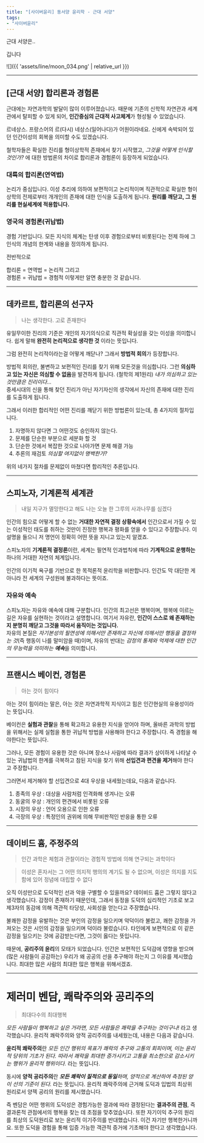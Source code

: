 ```yaml
---
title: "[사이버윤리] 동서양 윤리학 - 근대 서양"
tags:
- "사이버윤리"
---
```

근대 서양은..

깁니다

![]({{ 'assets/line/moon_034.png' | relative_url }})

***

## [근대 서양] 합리론과 경험론
근대에는 자연과학의 발달이 많이 이루어졌습니다. 때문에 기존의 신학적 자연관과 세계관에서 탈피할 수 있게 되어, **인간중심의 근대적 사고체계**가 형성될 수 있었습니다.

르네상스. 프랑스어의 르(다시) 네상스(일어나다)가 어원이라네요. 신에게 속박되어 있던 인간이성의 회복을 의미할 수도 있겠습니다.

철학자들은 확실한 진리를 형이상학적 존재에서 찾기 시작했고, *그것을 어떻게 인식할 것인가?* 에 대한 방법론의 차이로 합리론과 경험론이 등장하게 되었습니다.

### 대륙의 합리론(연역법)
논리가 중심입니다. 이성 추리에 의하여 보편적이고 논리적이며 직관적으로 확실한 형이상학의 전제로부터 개개인의 존재에 대한 인식을 도출하게 됩니다. **원리를 깨닫고, 그 원리를 현실세계에 적용합니다.**

### 영국의 경험론(귀납법)
경험 기반입니다. 모든 지식의 체계는 탄생 이후 경험으로부터 비롯된다는 전제 하에 그 인식의 개념의 한계와 내용을 정의하게 됩니다.

전반적으로 

합리론 = 연역법 = 논리적 그리고<br>
경험론 = 귀납법 = 경험적 이렇게만 알면 충분한 것 같습니다.

***

## 데카르트, 합리론의 선구자
>나는 생각한다. 고로 존재한다

유일무이한 진리의 기준은 개인의 자기의식으로 직관적 확실성을 갖는 이성을 의미합니다. 쉽게 말해 **완전히 논리적으로 생각한 것** 이라는 뜻입니다.

그럼 완전히 논리적이라는걸 어떻게 깨닫나? 그래서 **방법적 회의**가 등장합니다.

방법적 회의란, 불변하고 보편적인 진리를 찾기 위해 모든것을 의심합니다. 그런 **의심하고 있는 자신은 의심할 수 없음**을 발견하게 됩니다. (철학의 제1원리) *내가 의심하고 있는 것만큼은 진리이다...* <br>
중세시대의 신을 통해 찾던 진리가 아닌 자기자신의 생각에서 자신의 존재에 대한 진리를 도출하게 됩니다.

그래서 이러한 합리적인 어떤 진리를 깨닫기 위한 방법론이 있는데, 총 4가지의 절차입니다.
1. 자명하지 않다면 그 어떤것도 승인하지 않는다. 
2. 문제를 단순한 부분으로 세분화 할 것
3. 단순한 것에서 복잡한 것으로 나아가면 문제 해결 가능
4. 추론의 재검토 *의심할 여지없이 명백한가?*

위의 네가지 절차를 문제없이 마쳤다면 합리적인 추론입니다.

***

## 스피노자, 기계론적 세계관
>내일 지구가 멸망한다고 해도 나는 오늘 한 그루의 사과나무를 심겠다

인간의 힘으로 어떻게 할 수 없는 **거대한 자연적 결정 상황속에서** 인간으로서 가질 수 있는 이성적인 태도를 취하는 것만이 진정한 행복과 평화를 얻을 수 있다고 주장합니다. 이 설명을 들으니 저 명언이 정확히 어떤 뜻을 지니고 있는지 알겠죠.

스피노자의 **기계론적 결정론**이란, 세계는 필연적 인과법칙에 따라 **기계적으로 운행하는** 하나의 거대한 자연의 체계입니다.

인간의 이기적 욕구를 기반으로 한 목적론적 윤리학을 비판합니다. 인간도 막 대단한 게 아니라 전 세계의 구성원에 불과하다는 뜻이죠.

### 자유와 예속
스피노자는 자유와 예속에 대해 구분합니다. 인간의 최고선은 행복이며, 행복에 이르는 길은 자유를 실현하는 것이라고 설명합니다. 여기서 자유란, **인간이 스스로 왜 존재하는지 분명히 깨닫고 그것을 따라서 움직이는 것입니다.**<br>
자유의 본질은 *자기본성의 필연성에 의해서만 존재하고 자신에 의해서만 행동을 결정하는 것*(즉 행동이 나를 말미암을 때)이며, 자유의 반대는 *감정의 통제와 억제에 대한 인간의 무능력을 의미하는 **예속***을 의미합니다.

***

## 프랜시스 베이컨, 경험론
>아는 것이 힘이다

아는 것이 힘이라는 말은, 아는 것은 자연과학적 지식이고 힘은 인간현실의 유용성이라는 뜻입니다.

베이컨은 **실험과 관찰**을 통해 확고하고 유용한 지식을 얻어야 하며, 올바른 과학의 방법을 위해서는 실제 실험을 통한 귀납적 방법을 사용해야 한다고 주장합니다. 즉 경험을 해야한다는 뜻입니다.

그러나, 모든 경험이 유용한 것은 아니며 장소나 사람에 따라 결과가 상이하게 나타날 수 있는 귀납법의 한계를 극복하고 참된 지식을 찾기 위해 **선입견과 편견을 제거**해야 한다고 주장합니다.

그러면서 제거해야 할 선입견으로 4대 우상을 내세웠는데요, 다음과 같습니다.

1. 종족의 우상 : 대상을 사람처럼 인격화해 생겨나는 오류
2. 동굴의 우상 : 개인의 편견에서 비롯된 오류
3. 시장의 우상 : 언어 오용으로 인한 오류
4. 극장의 우상 : 특정인의 권위에 의해 무비판적인 반응을 통한 오류

***

## 데이비드 흄, 주정주의
> 인간 과학은 체험과 관찰이라는 경험적 방법에 의해 연구되는 과학이다

>이성은 혼자서는 그 어떤 의지적 행의의 계기도 될 수 없으며, 이성은 의지를 지도함에 있어 정념에 대립할 수 없다

오직 이성만으로 도덕적인 선과 악을 구별할 수 있을까요? 데이비드 흄은 그렇지 않다고 생각했습니다. 감정이 존재하기 때문인데, 그래서 동정을 도덕의 심리적인 기초로 보고 제3자의 동감에 의해 객관적 타당성, 사회성을 얻는다고 주장했습니다.

불쾌한 감정을 유발하는 것은 부인의 감정을 일으키며 악덕이라 불렀고, 쾌한 감정을 가져오는 것은 시인의 감정을 일으키며 덕이라 불렀습니다. 타인에게 보편적으로 이 같은 감정을 일으키는 것에 공감받는다면, 그것이 옳다는 뜻입니다.

때문에, **공리주의 윤리**의 모태가 되었습니다. 인간은 보편적인 도덕감에 영향을 받으며(많은 사람들이 공감하는) 우리가 왜 공공의 선을 추구해야 하는지 그 이유를 제시했습니다. 최대한 많은 사람의 최대한 많은 행복을 위해서겠죠.

***

# 제러미 벤담, 쾌락주의와 공리주의
>최대다수의 최대행복

*모든 사람들이 행복하고 싶은 거라면, 모든 사람들은 쾌락을 추구하는 것이구나!* 라고 생각했습니다. 윤리적 쾌락주의와 양적 공리주의를 내세웠는데, 내용은 다음과 같습니다.

**윤리적 쾌락주의**란 *모든 인간 행위의 목표가 쾌락의 추구와 고통의 회피이며, 이는 윤리적 당위의 기초가 된다. 따라서 쾌락을 최대한 증가시키고 고통을 최소한으로 감소시키는 행위가 윤리적 행위이다.* 라는 뜻입니다.

동시에 **양적 공리주의**란 ***모든 쾌락이 질적으로 동일**하며, 양적으로 계산하여 측정된 양이 선의 기준이 된다.* 라는 뜻입니다. 윤리적 쾌락주의에 근거해 도덕과 입법의 최상위 원리로서 양젝 공리의 원리를 제시했습니다.

즉 벤담은 어떤 행위의 도덕성은 경험가능한 결과에 따라 결정된다는 **결과주의 관점**, 즉 결과론적 관점에서의 행복을 찾는 데 초점을 맞추었습니다. 또한 자기이익 추구의 원리를 최상의 도덕원리로 보는 윤리적 이기주의를 반대했습니다. 이건 자기만 행복한거니까요. 또한 도덕을 경험을 통해 입증 가능한 객관적 증거에 기초해야 한다고 생각했습니다.

***

